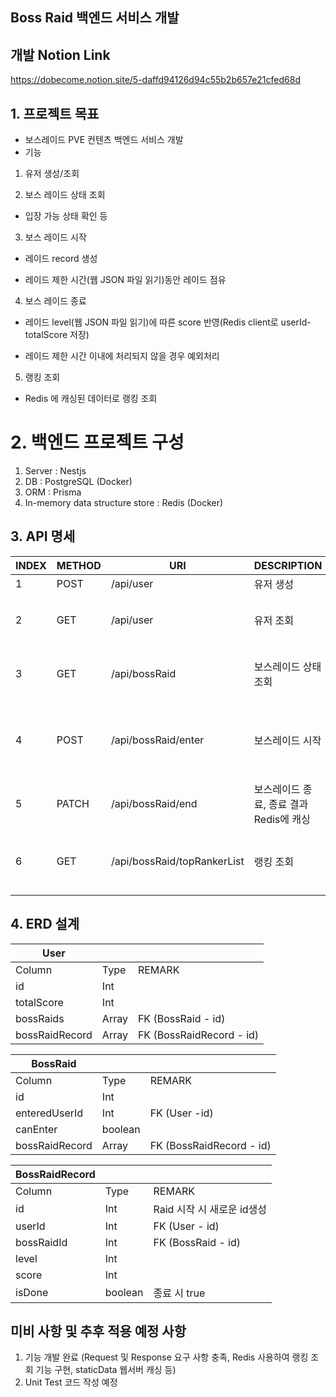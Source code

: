 ## Boss Raid 백엔드 서비스 개발

## 개발 Notion Link
https://dobecome.notion.site/5-daffd94126d94c55b2b657e21cfed68d

## 1. 프로젝트 목표
- 보스레이드 PVE 컨텐츠 백엔드 서비스 개발
- 기능
1) 유저 생성/조회

2) 보스 레이드 상태 조회

- 입장 가능 상태 확인 등

3) 보스 레이드 시작

- 레이드 record 생성

- 레이드 제한 시간(웹 JSON 파일 읽기)동안 레이드 점유

4) 보스 레이드 종료 

- 레이드 level(웹 JSON 파일 읽기)에 따른 score 반영(Redis client로 userId-totalScore 저장)

- 레이드 제한 시간 이내에 처리되지 않을 경우 예외처리

5) 랭킹 조회

- Redis 에 캐싱된 데이터로 랭킹 조회

# 2. 백엔드 프로젝트 구성
1) Server : Nestjs
2) DB : PostgreSQL (Docker)
3) ORM : Prisma
4) In-memory data structure store : Redis (Docker)


## 3. API 명세
| INDEX | METHOD | URI | DESCRIPTION | RESPONSE | REMARK |
| --- | --- | --- | --- | --- | --- |
| 1 | POST | /api/user | 유저 생성 | { userId: number } | O |
| 2 | GET | /api/user | 유저 조회 | { totalScore: number, bossRaidRecord: [] } | O |
| 3 | GET | /api/bossRaid | 보스레이드 상태 조회 | { canEnter:boolean, enteredUserId: number } | O |
| 4 | POST | /api/bossRaid/enter | 보스레이드 시작 | { raidRecordId: number, isEntered: boolean } or { isEntered: boolean } | O |
| 5 | PATCH | /api/bossRaid/end | 보스레이드 종료, 종료 결과 Redis에 캐싱 | {} | O |
| 6 | GET | /api/bossRaid/topRankerList | 랭킹 조회 | { topRankerInfoList: RankingInfo[], myRankingInfo: RankingInfo } | O |

## 4. ERD 설계 
| User |  |  |
| --- | --- | --- |
| Column | Type | REMARK |
| id | Int |  |
| totalScore | Int |  |
| bossRaids | Array | FK (BossRaid - id) |
| bossRaidRecord | Array | FK (BossRaidRecord - id) |

| BossRaid |  |  |
| --- | --- | --- |
| Column | Type | REMARK |
| id | Int |  |
| enteredUserId | Int | FK (User -id) |
| canEnter | boolean |  |
| bossRaidRecord | Array | FK (BossRaidRecord - id) |

| BossRaidRecord |  |  |
| --- | --- | --- |
| Column | Type | REMARK |
| id | Int | Raid 시작 시 새로운 id생성 |
| userId | Int | FK (User - id) |
| bossRaidId | Int | FK (BossRaid - id) |
| level | Int |  |
| score | Int |  |
| isDone | boolean | 종료 시 true |

## 미비 사항 및 추후 적용 예정 사항
1) 기능 개발 완료 (Request 및 Response 요구 사항 충족, Redis 사용하여 랭킹 조회 기능 구현, staticData 웹서버 캐싱 등)
2) Unit Test 코드 작성 예정
